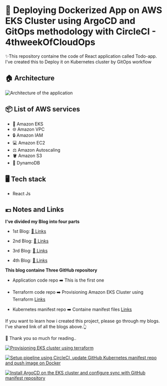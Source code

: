 # 🚀 Deploying Dockerized App on AWS EKS Cluster using ArgoCD and GitOps methodology with CircleCI - 4thweekOfCloudOps

✨This repository containe the code of React application called Todo-app. I've created this to Deploy it on Kubernetes cluster by GitOps workflow

## 🏠 Architecture
![Architecture of the application](architecture.gif)

## 📦  List of AWS services
- 👑 Amazon EKS 
- 🌐 Amazon VPC
- 🔒 Amazon  IAM
- 💻 Amazon EC2
- ⚖️ Amazon Autoscaling 
- 🪣 Amazon S3
- 🚀 DynamoDB 

## 🖥️ Tech stack
- React Js

## 💶 Notes and Links
**I've divided my Blog into four parts**

- 1st Blog: [🔗 Links](https://www.showwcase.com/show/35840/deploying-dockerized-app-on-aws-eks-cluster-using-argocd-and-gitops-methodology-with-circleci)

- 2nd Blog: [🔗 Links](https://www.showwcase.com/show/35778/provisioning-the-amazon-eks-cluster-using-terraform)



- 3rd Blog: [🔗 Links](https://www.showwcase.com/show/35857/setup-pipeline-using-circleci-update-github-kubernetes-manifest-repo-and-push-image-on-docker)

- 4th Blog: [🔗 Links](https://www.showwcase.com/show/35858/install-argocd-on-the-eks-cluster-and-configure-sync-with-github-manifest-repository)



**This blog containe Three GitHub repository**
- Application code repo    ➡️ This is the first one
- Terraform code repo      ➡️ Provisioning Amazon EKS Cluster using Terraform [Links](https://github.com/AnkitJodhani/kube_terraform-4thWeekOfCloudOps.git)

- Kubernetes manifest repo ➡️ Containe manifest files [Links](https://github.com/AnkitJodhani/kube_manifest-4thWeekOfCloudOps.git)


If you want to learn how i created this project, please go through my blogs. I've shared link of all the blogs above.👆

🙏 Thank you so much for reading..

[![Provisioning EKS cluster using terraform](https://project-assets.showwcase.com/110249/1688914154356-AWS%2520EKS.gif)](https://www.showwcase.com/show/35778/provisioning-the-amazon-eks-cluster-using-terraform)

[![Setup pipeline using CircleCI, update GitHub Kubernetes manifest repo and push image on Docker](https://project-assets.showwcase.com/110249/1688975395510-git%252Bkubernetes%252Bcircleci.gif)](https://www.showwcase.com/show/35857/setup-pipeline-using-circleci-update-github-kubernetes-manifest-repo-and-push-image-on-docker)

[![Install ArgoCD on the EKS cluster and configure sync with GitHub manifest repository](https://project-assets.showwcase.com/110249/1688982849073-argocd_sync.gif)](https://www.showwcase.com/show/35858/install-argocd-on-the-eks-cluster-and-configure-sync-with-github-manifest-repository)

